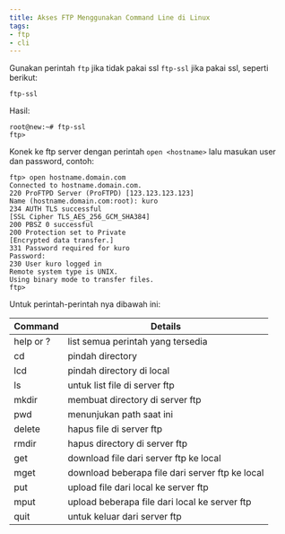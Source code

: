 ```yaml
---
title: Akses FTP Menggunakan Command Line di Linux
tags:
- ftp
- cli
---
```


Gunakan perintah `ftp` jika tidak pakai ssl `ftp-ssl` jika pakai ssl, seperti berikut:
```
ftp-ssl
```
Hasil:
```
root@new:~# ftp-ssl
ftp> 
```
Konek ke ftp server dengan perintah `open <hostname>` lalu masukan user dan password, contoh:

```
ftp> open hostname.domain.com
Connected to hostname.domain.com.
220 ProFTPD Server (ProFTPD) [123.123.123.123]
Name (hostname.domain.com:root): kuro
234 AUTH TLS successful
[SSL Cipher TLS_AES_256_GCM_SHA384]
200 PBSZ 0 successful
200 Protection set to Private
[Encrypted data transfer.]
331 Password required for kuro
Password:
230 User kuro logged in
Remote system type is UNIX.
Using binary mode to transfer files.
ftp> 
```

Untuk perintah-perintah nya dibawah ini:

| Command | Details |
| -------- | -------- |
| help or ? | list semua perintah yang tersedia |
| cd | pindah directory |
| lcd | pindah directory di local |
| ls | untuk list file di server ftp |
| mkdir | membuat directory di server ftp |
| pwd | menunjukan path saat ini |
| delete | hapus file di server ftp |
| rmdir | hapus directory di server ftp |
| get | download file dari server ftp ke local |
| mget | download beberapa file dari server ftp ke local |
| put | upload file dari local ke server ftp |
| mput | upload beberapa file dari local ke server ftp |
| quit | untuk keluar dari server ftp |
